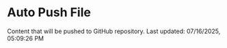 # Auto Push File

Content that will be pushed to GitHub repository.
Last updated: 07/16/2025, 05:09:26 PM
